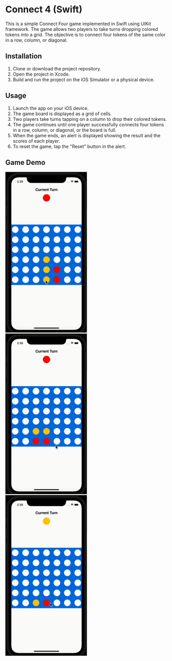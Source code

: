 # Connect 4 (Swift)

This is a simple Connect Four game implemented in Swift using UIKit framework. The game allows two players to take turns dropping colored tokens into a grid. The objective is to connect four tokens of the same color in a row, column, or diagonal.

## Installation

1. Clone or download the project repository.
2. Open the project in Xcode.
3. Build and run the project on the iOS Simulator or a physical device.

## Usage

1. Launch the app on your iOS device.
2. The game board is displayed as a grid of cells.
3. Two players take turns tapping on a column to drop their colored tokens.
4. The game continues until one player successfully connects four tokens in a row, column, or diagonal, or the board is full.
5. When the game ends, an alert is displayed showing the result and the scores of each player.
6. To reset the game, tap the "Reset" button in the alert.

## Game Demo
<img src="./screens/vertical.gif" alt="vertival" title="Vertical Win" style="display: inline-block; margin: 0 auto; height: 500px"> <img src="screens/horizontal.gif" alt="horizontal" title="Horizontal Win" style="display: inline-block; margin: 0 auto; height: 500px"> <img src="./screens/diagonal.gif" alt="diagonal" title="Diagonal Win" style="display: inline-block; margin: 0 auto; height: 500px">
